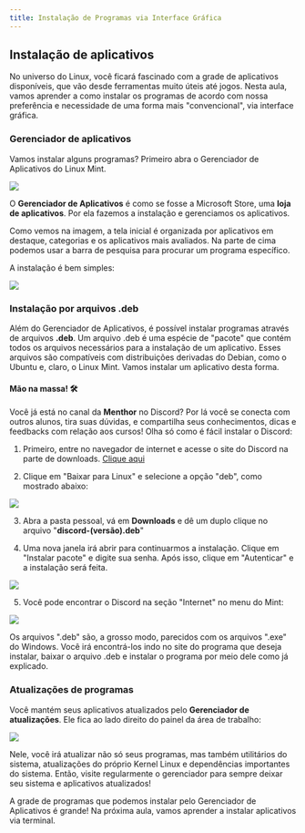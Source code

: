 ```yaml
---
title: Instalação de Programas via Interface Gráfica
---
```


## Instalação de aplicativos

No universo do Linux, você ficará fascinado com a grade de aplicativos disponíveis, que vão desde ferramentas muito úteis até jogos. Nesta aula, vamos aprender a como instalar os programas de acordo com nossa preferência e necessidade de uma forma mais "convencional", via interface gráfica.

### Gerenciador de aplicativos

Vamos instalar alguns programas? Primeiro abra o Gerenciador de Aplicativos do Linux Mint.

![](https://menthor-content.s3.sa-east-1.amazonaws.com/8afb1f49-1fda-4f30-843f-575a16426298)

O __Gerenciador de Aplicativos__ é como se fosse a Microsoft Store, uma __loja de aplicativos__. Por ela fazemos a instalação e gerenciamos os aplicativos. 

Como vemos na imagem, a tela inicial é organizada por aplicativos em destaque, categorias e os aplicativos mais avaliados. Na parte de cima podemos usar a barra de pesquisa para procurar um programa específico.

A instalação é bem simples:

![](https://menthor-content.s3.sa-east-1.amazonaws.com/2aa64526-3b8c-4a16-965f-7fcd88f315c5)

### Instalação por arquivos __.deb__

Além do Gerenciador de Aplicativos, é possível instalar programas através de arquivos __.deb__. Um arquivo .deb é uma espécie de "pacote" que contém todos os arquivos necessários para a instalação de um aplicativo. Esses arquivos são compatíveis com distribuições derivadas do Debian, como o Ubuntu e, claro, o Linux Mint. Vamos instalar um aplicativo desta forma.

#### Mão na massa! 🛠️

Você já está no canal da __Menthor__ no Discord? Por lá você se conecta com outros alunos, tira suas dúvidas, e compartilha seus conhecimentos, dicas e feedbacks com relação aos cursos! Olha só como é fácil instalar o Discord:

1. Primeiro, entre no navegador de internet e acesse o site do Discord na parte de downloads. [Clique aqui](https://discord.com/download)

2. Clique em "Baixar para Linux" e selecione a opção "deb", como mostrado abaixo:

![](https://menthor-content.s3.sa-east-1.amazonaws.com/e6b925e4-580c-4523-80a7-d92d4acea7fa)

3. Abra a pasta pessoal, vá em __Downloads__ e dê um duplo clique no arquivo "__discord-(versão).deb__"

4. Uma nova janela irá abrir para continuarmos a instalação. Clique em "Instalar pacote" e digite sua senha. Após isso, clique em "Autenticar" e a instalação será feita.

![](https://menthor-content.s3.sa-east-1.amazonaws.com/459c49af-3648-4a50-afd2-8684887d4d65)

5. Você pode encontrar o Discord na seção "Internet" no menu do Mint:

![](https://menthor-content.s3.sa-east-1.amazonaws.com/3872f07f-69b2-49e7-be84-4fb299ad5e4d)

Os arquivos ".deb" são, a grosso modo, parecidos com os arquivos ".exe" do Windows. Você irá encontrá-los indo no site do programa que deseja instalar, baixar o arquivo .deb e instalar o programa por meio dele como já explicado.

### Atualizações de programas

Você mantém seus aplicativos atualizados pelo __Gerenciador de atualizações__. Ele fica ao lado direito do painel da área de trabalho:

![](https://menthor-content.s3.sa-east-1.amazonaws.com/f63a1c3a-4bba-4043-a781-70ded7317f71)

Nele, você irá atualizar não só seus programas, mas também utilitários do sistema, atualizações do próprio Kernel Linux e dependências importantes do sistema. Então, visite regularmente o gerenciador para sempre deixar seu sistema e aplicativos atualizados!

A grade de programas que podemos instalar pelo Gerenciador de Aplicativos é grande! 
Na próxima aula, vamos aprender a instalar aplicativos via terminal.
